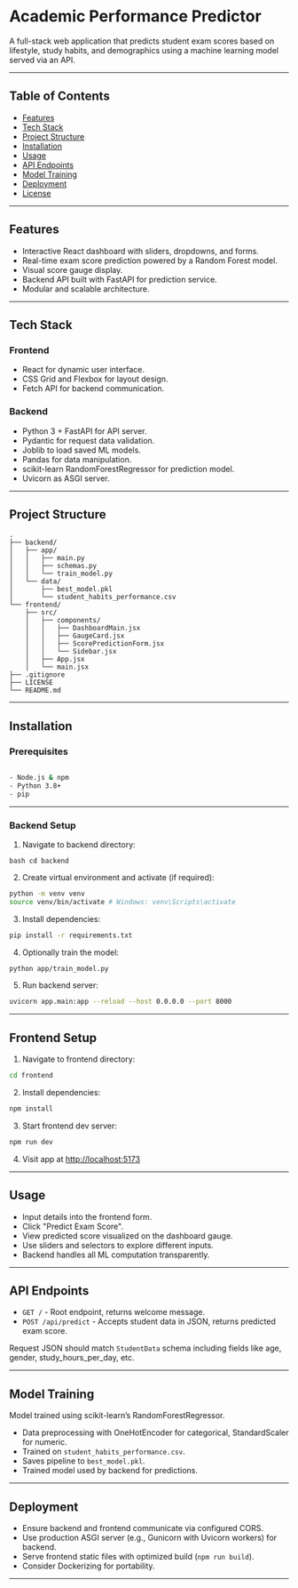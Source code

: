 # Academic Performance Predictor

A full-stack web application that predicts student exam scores based on lifestyle, study habits, and demographics using a machine learning model served via an API.

---

## Table of Contents

- [Features](#features)
- [Tech Stack](#tech-stack)
- [Project Structure](#project-structure)
- [Installation](#installation)
- [Usage](#usage)
- [API Endpoints](#api-endpoints)
- [Model Training](#model-training)
- [Deployment](#deployment)
- [License](#license)

---

## Features

- Interactive React dashboard with sliders, dropdowns, and forms.
- Real-time exam score prediction powered by a Random Forest model.
- Visual score gauge display.
- Backend API built with FastAPI for prediction service.
- Modular and scalable architecture.

---

## Tech Stack

### Frontend

- React for dynamic user interface.
- CSS Grid and Flexbox for layout design.
- Fetch API for backend communication.

### Backend

- Python 3 + FastAPI for API server.
- Pydantic for request data validation.
- Joblib to load saved ML models.
- Pandas for data manipulation.
- scikit-learn RandomForestRegressor for prediction model.
- Uvicorn as ASGI server.

---

## Project Structure

```
.
├── backend/
│   ├── app/
│   │   ├── main.py
│   │   ├── schemas.py
│   │   └── train_model.py
│   └── data/
│       ├── best_model.pkl
│       └── student_habits_performance.csv
└── frontend/
    ├── src/
    │   ├── components/
    │   │   ├── DashboardMain.jsx
    │   │   ├── GaugeCard.jsx
    │   │   ├── ScorePredictionForm.jsx
    │   │   └── Sidebar.jsx
    │   ├── App.jsx
    │   └── main.jsx
├── .gitignore
├── LICENSE
└── README.md
```



---

## Installation

### Prerequisites
``` bash

- Node.js & npm
- Python 3.8+
- pip
```
---

### Backend Setup

1. Navigate to backend directory:

```bash cd backend```


2. Create virtual environment and activate (if required):
```bash
python -m venv venv
source venv/bin/activate # Windows: venv\Scripts\activate
```

3. Install dependencies:
```bash
pip install -r requirements.txt
```

4. Optionally train the model:
```bash
python app/train_model.py
```

5. Run backend server:
```bash
uvicorn app.main:app --reload --host 0.0.0.0 --port 8000
```

---

## Frontend Setup

1. Navigate to frontend directory:
```bash
cd frontend
```

2. Install dependencies:
```bash
npm install
```

3. Start frontend dev server:
```bash
npm run dev
```

4. Visit app at [http://localhost:5173](http://localhost:5173)

---

## Usage

- Input details into the frontend form.
- Click "Predict Exam Score".
- View predicted score visualized on the dashboard gauge.
- Use sliders and selectors to explore different inputs.
- Backend handles all ML computation transparently.

---

## API Endpoints

- `GET /` - Root endpoint, returns welcome message.
- `POST /api/predict` - Accepts student data in JSON, returns predicted exam score.

Request JSON should match `StudentData` schema including fields like age, gender, study_hours_per_day, etc.

---

## Model Training

Model trained using scikit-learn’s RandomForestRegressor.

- Data preprocessing with OneHotEncoder for categorical, StandardScaler for numeric.
- Trained on `student_habits_performance.csv`.
- Saves pipeline to `best_model.pkl`.
- Trained model used by backend for predictions.

---

## Deployment

- Ensure backend and frontend communicate via configured CORS.
- Use production ASGI server (e.g., Gunicorn with Uvicorn workers) for backend.
- Serve frontend static files with optimized build (`npm run build`).
- Consider Dockerizing for portability.

---




